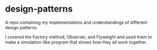 # design-patterns
A repo containing my implementations and understandings of different design patterns.

I covered the Factory method, Observer, and Flyweight and used them to make a simulation-like program that shows how they all work together.
